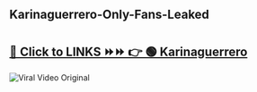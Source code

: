
 ## Karinaguerrero-Only-Fans-Leaked

# <h2><a href="https://clipsfans.com/Karinaguerrero&ref=git">🔗 Click to LINKS ⏩⏩ 👉 🟢 Karinaguerrero </a></h2>

<a href="https://clipsfans.com/Karinaguerrero&ref=git" rel="nofollow" data-target="animated-image.originalLink"><img src="https://i.ibb.co.com/xMMVF88/686577567.gif" alt="Viral Video Original" style="max-width: 100%; display: inline-block;" data-target="animated-image.originalImage"></a>
